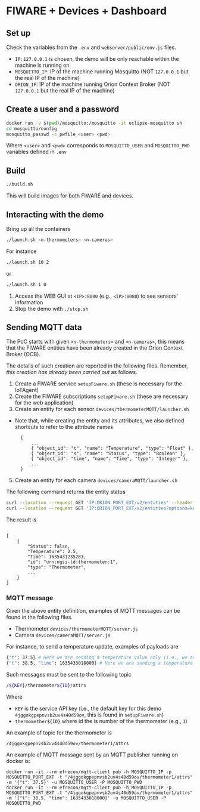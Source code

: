 # FIWARE + Devices + Dashboard

## Set up

Check the variables from the `.env` and `webserver/public/env.js` files. 
- `IP`: `127.0.0.1` is chosen, the demo will be only reachable within the machine is running on.
- `MOSQUITTO_IP`: IP of the machine running Mosquitto (NOT `127.0.0.1` but the real IP of the machine)
- `ORION_IP`: IP of the machine running Orion Context Broker (NOT `127.0.0.1` but the real IP of the machine)

## Create a user and a password

```sh
docker run -v $(pwd)/mosquitto:/mosquitto -it eclipse-mosquitto sh
cd mosquitto/config
mosquitto_passwd -c pwfile <user> <pwd>
```

Where `<user>` and `<pwd>` corresponds to `MOSQUITTO_USER` and `MOSQUITTO_PWD` variables defined in `.env`

## Build

```sh
./build.sh
```

This will build images for both FIWARE and devices.

## Interacting with the demo

Bring up all the containers

```sh
./launch.sh <n-thermometers> <n-cameras>
```

For instance

```sh
./launch.sh 10 2
```

or

```sh
./launch.sh 1 0
```

1. Access the WEB GUI at `<IP>:8080` (e.g., `<IP>:8080`) to see sensors' information
2. Stop the demo with `./stop.sh`

## Sending MQTT data

The PoC starts with given `<n-thermometers>` and `<n-cameras>`, this means that the FIWARE entities have been already
created in the Orion Context Broker (OCB).

The details of such creation are reported in the following files. Remember, *this creation has already been carried out*
as follows.

1. Create a FIWARE service `setupFiware.sh` (these is necessary for the IoTAgent)
2. Create the FIWARE subscriptions `setupFiware.sh` (these are necessary for the web application)
3. Create an entity for each sensor `devices/thermometerMQTT/launcher.sh`

- Note that, while creating the entity and its attributes, we also defined shortcuts to refer to the attribute names
  ```
    { 
        ...
        { "object_id": "t", "name": "Temperature", "type": "Float" },
        { "object_id": "s", "name": "Status", "type": "Boolean" },
        { "object_id": "time", "name": "Time", "type": "Integer" },
        ... 
    }
  ```

5. Create an entity for each camera `devices/cameraMQTT/launcher.sh`

The following command returns the entity status

```sh
curl --location --request GET 'IP:ORION_PORT_EXT/v2/entities' --header 'fiware-service: openiot' --header 'fiware-servicepath: /' | python -m json.tool
curl --location --request GET 'IP:ORION_PORT_EXT/v2/entities?options=keyValues' --header 'fiware-service: openiot' --header 'fiware-servicepath: /' | python -m json.tool
```

The result is

```

[
    {
        "Status": false,
        "Temperature": 2.5,
        "Time": 1635431235283,
        "id": "urn:ngsi-ld:thermometer:1",
        "type": "Thermometer",
        ...
    }
]

```

### MQTT message

Given the above entity definition, examples of MQTT messages can be found in the following files.

- Thermometer `devices/thermometerMQTT/server.js`
- Camera `devices/cameraMQTT/server.js`

For instance, to send a temperature update, examples of payloads are

```sh
{"t": 37.5} # Here we are sending a temperature value only (i.e., we are updating a single attribute at the time)
{"t": 38.5, "time": 1635433018000} # Here we are sending a temperature value along with the timestamp in ms (i.e., we are updating multiple attributes at the time)
```

Such messages must be sent to the following topic

```sh
/${KEY}/thermometer${ID}/attrs
```

Where

- `KEY` is the service API key (i.e., the default key for this demo `4jggokgpepnvsb2uv4s40d59ov`, this is found
  in `setupFiware.sh`)
- `thermomether${ID}` where id the is number of the thermometer (e.g., `1`)

An example of topic for the thermometer is

```
/4jggokgpepnvsb2uv4s40d59ov/thermometer1/attrs
```

An example of MQTT message sent by an MQTT publisher running on docker is:

```
docker run -it --rm efrecon/mqtt-client pub -h MOSQUITTO_IP -p MOSQUITTO_PORT_EXT -t "/4jggokgpepnvsb2uv4s40d59ov/thermometer1/attrs" -m '{"t": 37.5}' -u MOSQUITTO_USER -P MOSQUITTO_PWD
docker run -it --rm efrecon/mqtt-client pub -h MOSQUITTO_IP -p MOSQUITTO_PORT_EXT -t "/4jggokgpepnvsb2uv4s40d59ov/thermometer1/attrs" -m '{"t": 38.5, "time": 1635433018000}' -u MOSQUITTO_USER -P MOSQUITTO_PWD
```
